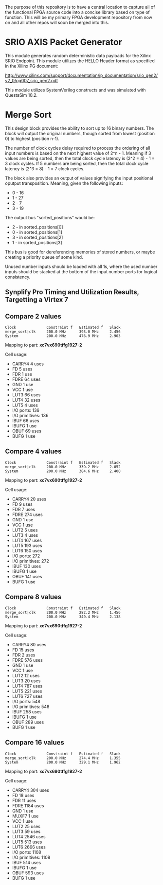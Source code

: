 The purpose of this repository is to have a central location to capture all of the functional FPGA source code into a concise library based on type of function. This will be my primary FPGA development repository from now on and all other repos will soon be merged into this.

SRIO AXIS Packet Generator
===
This module generates random deterministic data payloads for the 
Xilinx SRIO Endpoint. This module utilizes the HELLO Header format
as specified in the Xilinx PG document:

http://www.xilinx.com/support/documentation/ip_documentation/srio_gen2/v2_0/pg007_srio_gen2.pdf

This module utilizes SystemVerilog constructs and was simulated with
QuestaSim 10.2.

Merge Sort
===
This design block provides the ability to sort up to 16 binary numbers. The block will output the original numbers, though sorted from lowest (position 0) to highest (position n-1).

The number of clock cycles delay required to process the ordering of all input numbers is based on the next highest value of 2^n - 1. Meaning if 3 values are being sorted, then the total clock cycle latency is (2^2 = 4) - 1 = 3 clock cycles. If 5 numbers are being sorted, then the total clock cycle latency is (2^3 = 8) - 1 = 7 clock cycles.

The block also provides an output of values signifying the input positional oputput transposition. Meaning, given the following inputs:

 * 0 - 16
 * 1 - 27
 * 2 - 7
 * 3 - 19

The output bus "sorted_positions" would be:

 * 2 - in sorted_positions[0]
 * 0 - in sorted_positions[1]
 * 3 - in sorted_positions[2]
 * 1 - in sorted_positions[3]

This bus is good for dereferencing memories of stored numbers, or maybe creating a priority queue of some kind.

Unused number inputs should be loaded with all 1s, where the used number inputs should be stacked at the bottom of the input number ports for logical consistency.

Synplify Pro Timing and Utilization Results, Targetting a Virtex 7
---
Compare 2 values
---
```
Clock              Constraint f   Estimated f   Slack 
merge_sort|clk     200.0 MHz      393.0 MHz     2.456
System             200.0 MHz      476.9 MHz     2.903
```

Mapping to part: **xc7vx690tffg1927-2**

Cell usage:

 * CARRY4          4 uses
 * FD              5 uses
 * FDR             1 use
 * FDRE            64 uses
 * GND             1 use
 * VCC             1 use
 * LUT3            66 uses
 * LUT4            32 uses
 * LUT5            4 uses
 * I/O ports: 136
 * I/O primitives: 136
 * IBUF           66 uses
 * IBUFG          1 use
 * OBUF           69 uses
 * BUFG           1 use

Compare 4 values
---
```
Clock              Constraint f   Estimated f   Slack 
merge_sort|clk     200.0 MHz      339.2 MHz     2.052
System             200.0 MHz      384.6 MHz     2.400
```

Mapping to part: **xc7vx690tffg1927-2**

Cell usage:

 * CARRY4          20 uses
 * FD              9 uses
 * FDR             7 uses
 * FDRE            274 uses
 * GND             1 use
 * VCC             1 use
 * LUT2            5 uses
 * LUT3            4 uses
 * LUT4            167 uses
 * LUT5            193 uses
 * LUT6            150 uses
 * I/O ports: 272
 * I/O primitives: 272
 * IBUF           130 uses
 * IBUFG          1 use
 * OBUF           141 uses
 * BUFG           1 use

Compare 8 values
---
```
Clock              Constraint f   Estimated f   Slack 
merge_sort|clk     200.0 MHz      282.2 MHz     1.456
System             200.0 MHz      349.4 MHz     2.138
```

Mapping to part: **xc7vx690tffg1927-2**

Cell usage:
 
 * CARRY4          80 uses
 * FD              15 uses
 * FDR             2 uses
 * FDRE            576 uses
 * GND             1 use
 * VCC             1 use
 * LUT2            12 uses
 * LUT3            20 uses
 * LUT4            787 uses
 * LUT5            221 uses
 * LUT6            727 uses
 * I/O ports: 548
 * I/O primitives: 548
 * IBUF           258 uses
 * IBUFG          1 use
 * OBUF           289 uses
 * BUFG           1 use

Compare 16 values
---
```
Clock              Constraint f   Estimated f   Slack 
merge_sort|clk     200.0 MHz      274.4 MHz     1.355
System             200.0 MHz      329.1 MHz     1.962    
```

Mapping to part: **xc7vx690tffg1927-2**

Cell usage:
 
 * CARRY4          304 uses
 * FD              18 uses
 * FDR             11 uses
 * FDRE            1184 uses
 * GND             1 use
 * MUXF7           1 use
 * VCC             1 use
 * LUT2            25 uses
 * LUT3            59 uses
 * LUT4            2546 uses
 * LUT5            513 uses
 * LUT6            2666 uses
 * I/O ports: 1108
 * I/O primitives: 1108
 * IBUF           514 uses
 * IBUFG          1 use
 * OBUF           593 uses
 * BUFG           1 use
